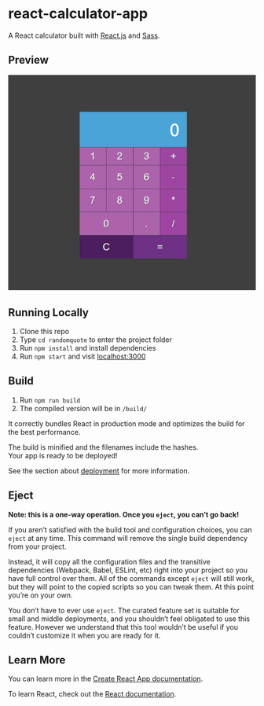 <h1>react-calculator-app</h1>

A React calculator built with [React.js](https://github.com/facebook/react) and [Sass](https://sass-lang.com).</p>

## Preview

![Preview](screenshot.jpg)

## Running Locally

1. Clone this repo
2. Type `cd randomquote` to enter the project folder
3. Run `npm install` and install dependencies
4. Run `npm start` and visit [localhost:3000](http://localhost:3000)

## Build

1. Run `npm run build`
1. The compiled version will be in `/build/`

It correctly bundles React in production mode and optimizes the build for the best performance.

The build is minified and the filenames include the hashes.<br>
Your app is ready to be deployed!

See the section about [deployment](https://facebook.github.io/create-react-app/docs/deployment) for more information.

## Eject

**Note: this is a one-way operation. Once you `eject`, you can’t go back!**

If you aren’t satisfied with the build tool and configuration choices, you can `eject` at any time. This command will remove the single build dependency from your project.

Instead, it will copy all the configuration files and the transitive dependencies (Webpack, Babel, ESLint, etc) right into your project so you have full control over them. All of the commands except `eject` will still work, but they will point to the copied scripts so you can tweak them. At this point you’re on your own.

You don’t have to ever use `eject`. The curated feature set is suitable for small and middle deployments, and you shouldn’t feel obligated to use this feature. However we understand that this tool wouldn’t be useful if you couldn’t customize it when you are ready for it.

## Learn More

You can learn more in the [Create React App documentation](https://facebook.github.io/create-react-app/docs/getting-started).

To learn React, check out the [React documentation](https://reactjs.org/).